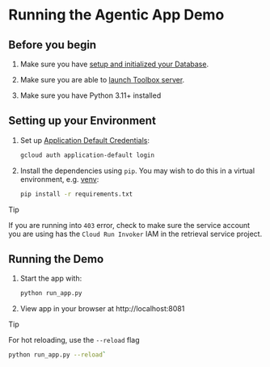 # Running the Agentic App Demo

##  Before you begin

1. Make sure you have [setup and initialized your
   Database](../README.md#one-time-database--tool-configuration).

1. Make sure you are able to [launch Toolbox server](../README.md#launch-the-toolbox-server-choose-one).

1. Make sure you have Python 3.11+ installed

## Setting up your Environment

1. Set up [Application Default Credentials](https://cloud.google.com/docs/authentication/application-default-credentials#GAC):

    ```bash
    gcloud auth application-default login
    ```

1. Install the dependencies using `pip`. You may wish to do this in a virtual
   environment, e.g. [venv](https://docs.python.org/3/library/venv.html):

    ```bash
    pip install -r requirements.txt
    ```

> [!TIP]
> If you are running into `403` error, check to make sure the service account
> you are using has the `Cloud Run Invoker` IAM in the retrieval service
> project.

## Running the Demo

1. Start the app with:

    ```bash
    python run_app.py
    ```

1. View app in your browser at http://localhost:8081

> [!TIP]
> For hot reloading, use the `--reload` flag
> ```bash
> python run_app.py --reload`
> ```
